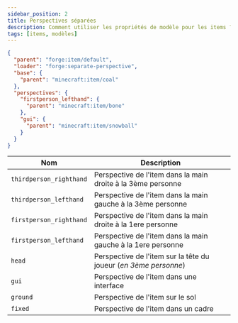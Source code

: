 ```yaml
---
sidebar_position: 2
title: Perspectives séparées
description: Comment utiliser les propriétés de modèle pour les items ?
tags: [items, modèles]
---
```


```json
{
  "parent": "forge:item/default",
  "loader": "forge:separate-perspective",
  "base": {
    "parent": "minecraft:item/coal"
  },
  "perspectives": {
    "firstperson_lefthand": {
      "parent": "minecraft:item/bone"
    },
    "gui": {
      "parent": "minecraft:item/snowball"
    }
  }
}
```

| Nom                     | Description                                                      |
|-------------------------|------------------------------------------------------------------|
| `thirdperson_righthand` | Perspective de l'item dans la main droite à la 3ème personne     |
| `thirdperson_lefthand`  | Perspective de l'item dans la main gauche à la 3ème personne     |
| `firstperson_righthand` | Perspective de l'item dans la main droite à la 1ere personne     |
| `firstperson_lefthand`  | Perspective de l'item dans la main gauche à la 1ere personne     |
| `head`                  | Perspective de l'item sur la tête du joueur (_en 3ème personne_) |
| `gui`                   | Perspective de l'item dans une interface                         |
| `ground`                | Perspective de l'item sur le sol                                 |
| `fixed`                 | Perspective de l'item dans un cadre                              |
